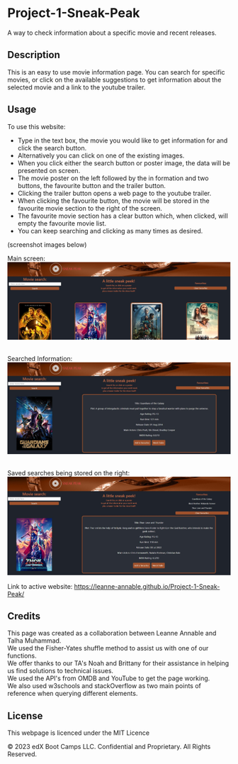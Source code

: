 # Project-1-Sneak-Peak
A way to check information about a specific movie and recent releases.

## Description 

This is an easy to use movie information page. You can search for specific movies, or click on the available suggestions to get information about the selected movie and a link to the youtube trailer.


## Usage 

To use this website:
- Type in the text box, the movie you would like to get information for and click the search button.
- Alternatively you can click on one of the existing images.
- When you click either the search button or poster image, the data will be presented on screen.
- The movie poster on the left followed by the in formation and two buttons, the favourite button and the trailer button.
- Clicking the trailer button opens a web page to the youtube trailer.
- When clicking the favourite button, the movie will be stored in the favourite movie section to the right of the screen.
- The favourite movie section has a clear button which, when clicked, will empty the favourite movie list.
- You can keep searching and clicking as many times as desired.


(screenshot images below)


Main screen:
![Main-Screen](./assets/images/screenshots/main-screen.jpg)<br><br>

Searched Information:
![Search-Info](./assets/images/screenshots/searched-movie.jpg)<br><br>

Saved searches being stored on the right:
![Saved-Search](./assets/images/screenshots/saved-searches.jpg)<br>



Link to active website: https://leanne-annable.github.io/Project-1-Sneak-Peak/


## Credits

This page was created as a collaboration between Leanne Annable and Talha Muhammad.<br>
We used the Fisher-Yates shuffle method to assist us with one of our functions. <br>
We offer thanks to our TA's Noah and Brittany for their assistance in helping us find solutions to technical issues.<br>
We used the API's from OMDB and YouTube to get the page working.<br>
We also used w3schools and stackOverflow as two main points of reference when querying different elements.


## License

This webpage is licenced under the MIT Licence

© 2023 edX Boot Camps LLC. Confidential and Proprietary. All Rights Reserved.